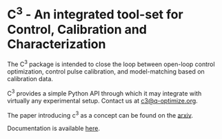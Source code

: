 # C<sup>3</sup> - An integrated tool-set for Control, Calibration and Characterization

The C<sup>3</sup> package is intended to close the loop between open-loop control optimization, control pulse calibration, and model-matching based on calibration data.

C<sup>3</sup>  provides a simple Python API through which it may integrate with virtually any experimental setup.
Contact us at [c3@q-optimize.org](mailto://quantum.c3po@gmail.com).

The paper introducing c<sup>3</sup> as a concept can be found on the [arxiv](https://arxiv.org/abs/2009.09866).

Documentation is available [here](https://c3-toolset.readthedocs.io).
